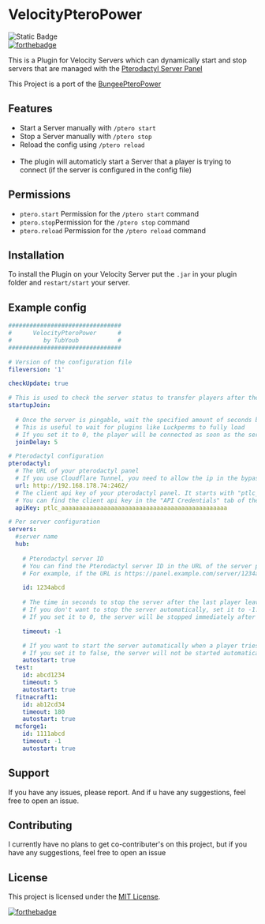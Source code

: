 # VelocityPteroPower
![Static Badge](https://img.shields.io/badge/Velocity-green) <br>
[![forthebadge](https://forthebadge.com/images/badges/works-on-my-machine.svg)](https://forthebadge.com)

This is a Plugin for Velocity Servers which can dynamically start and stop servers that are managed with the [Pterodactyl Server Panel](https://pterodactyl.io/)

This Project is a port of the [BungeePteroPower](https://github.com/Kamesuta/BungeePteroPower)
## Features
- Start a Server manually with `/ptero start`
- Stop a Server manually with `/ptero stop`
- Reload the config using `/ptero reload`
<br><br>
- The plugin will automaticly start a Server that a player is trying to connect (if the server is configured in the config file)

## Permissions
- `ptero.start` Permission for the `/ptero start` command
- `ptero.stop`Permission for the `/ptero stop` command
- `ptero.reload` Permission for the `/ptero reload` command
## Installation 
To install the Plugin on your Velocity Server put the `.jar` in your plugin folder and `restart/start` your server.

## Example config
```yml
################################
#      VelocityPteroPower      #
#         by TubYoub           #
################################

# Version of the configuration file
fileversion: '1'

checkUpdate: true

# This is used to check the server status to transfer players after the server starts
startupJoin:
  
  # Once the server is pingable, wait the specified amount of seconds before sending the player to the server
  # This is useful to wait for plugins like Luckperms to fully load
  # If you set it to 0, the player will be connected as soon as the server is pingable
  joinDelay: 5

# Pterodactyl configuration
pterodactyl:
  # The URL of your pterodactyl panel
  # If you use Cloudflare Tunnel, you need to allow the ip in the bypass setting.
  url: http://192.168.178.74:2462/
  # The client api key of your pterodactyl panel. It starts with "ptlc_".
  # You can find the client api key in the "API Credentials" tab of the "Account" page.
  apiKey: ptlc_aaaaaaaaaaaaaaaaaaaaaaaaaaaaaaaaaaaaaaaaaaaaaaa

# Per server configuration
servers:
  #server name
  hub:
    
    # Pterodactyl server ID
    # You can find the Pterodactyl server ID in the URL of the server page.
    # For example, if the URL is https://panel.example.com/server/1234abcd, the server ID is 1234abcd.

    id: 1234abcd
    
    # The time in seconds to stop the server after the last player leaves.
    # If you don't want to stop the server automatically, set it to -1.
    # If you set it to 0, the server will be stopped immediately after the last player leaves.

    timeout: -1

    # If you want to start the server automatically when a player tries to connect, set this to true.
    # If you set it to false, the server will not be started automatically.
    autostart: true
  test:
    id: abcd1234
    timeout: 5
    autostart: true
  fitnacraft1:
    id: ab12cd34
    timeout: 180
    autostart: true
  mcforge1:
    id: 1111abcd
    timeout: -1
    autostart: true

```

## Support

If you have any issues, please report. And if u have any suggestions, feel free to open an issue.

## Contributing

I currently have no plans to get co-contributer's on this project, but if you have any suggestions, feel free to open an issue


## License

This project is licensed under the [MIT License](LICENSE).

[![forthebadge](https://forthebadge.com/images/badges/powered-by-black-magic.svg)](https://forthebadge.com)
